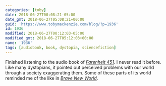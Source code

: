 ```yaml
---
categories: [toby]
date: 2018-06-27T00:08:21-05:00
date_gmt: 2018-06-27T05:08:21+00:00
guid: 'https://www.tobymackenzie.com/blog/?p=1936'
id: 1936
modified: 2018-06-27T00:12:03-05:00
modified_gmt: 2018-06-27T05:12:03+00:00
name: '1936'
tags: [audiobook, book, dystopia, sciencefiction]
---
```


Finished listening to the audio book of [*Farenheit 451*](https://en.wikipedia.org/wiki/Farenheit_451).<!--more-->  I never read it before.  Like many dystopians, it pointed out perceived problems with our world through a society exaggerating them.  Some of these parts of its world reminded me of the like in [*Brave New World*](https://en.wikipedia.org/wiki/Brave_New_World).
